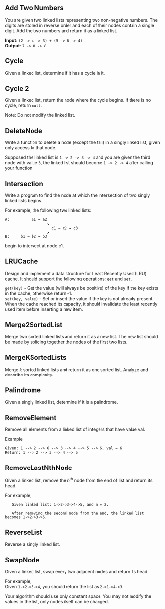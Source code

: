 ## Add Two Numbers

You are given two linked lists representing two non-negative numbers. The digits are stored in reverse order and each of their nodes contain a single digit. Add the two numbers and return it as a linked list.

**Input**: `(2 -> 4 -> 3) + (5 -> 6 -> 4)`  
**Output**: `7 -> 0 -> 8`

## Cycle

Given a linked list, determine if it has a cycle in it.

## Cycle 2

Given a linked list, return the node where the cycle begins. If there is no cycle, return `null`.

Note: Do not modify the linked list.

## DeleteNode

Write a function to delete a node (except the tail) in a singly linked list, given only access to that node.

Supposed the linked list is `1 -> 2 -> 3 -> 4` and you are given the third node with value `3`, the linked list should become `1 -> 2 -> 4` after calling your function.

## Intersection

Write a program to find the node at which the intersection of two singly linked lists begins.

For example, the following two linked lists:

```
A:          a1 → a2
                   ↘
                     c1 → c2 → c3
                   ↗            
B:     b1 → b2 → b3
```
begin to intersect at node c1.

## LRUCache

Design and implement a data structure for Least Recently Used (LRU) cache. It should support the following operations: `get` and `set`.

`get(key)` - Get the value (will always be positive) of the key if the key exists in the cache, otherwise return -1.  
`set(key, value)` - Set or insert the value if the key is not already present. When the cache reached its capacity, it should invalidate the least recently used item before inserting a new item.

## Merge2SortedList

Merge two sorted linked lists and return it as a new list. The new list should be made by splicing together the nodes of the first two lists.

## MergeKSortedLists

Merge *k* sorted linked lists and return it as one sorted list. Analyze and describe its complexity.

## Palindrome

Given a singly linked list, determine if it is a palindrome.

## RemoveElement

Remove all elements from a linked list of integers that have value val.

Example

```
Given: 1 --> 2 --> 6 --> 3 --> 4 --> 5 --> 6, val = 6
Return: 1 --> 2 --> 3 --> 4 --> 5
```

## RemoveLastNthNode

Given a linked list, remove the *n*<sup>th</sup> node from the end of list and return its head.

For example,

```
   Given linked list: 1->2->3->4->5, and n = 2.

   After removing the second node from the end, the linked list becomes 1->2->3->5.
```

## ReverseList

Reverse a singly linked list.

## SwapNode

Given a linked list, swap every two adjacent nodes and return its head.

For example,  
Given `1->2->3->4`, you should return the list as `2->1->4->3`.

Your algorithm should use only constant space. You may not modify the values in the list, only nodes itself can be changed.

